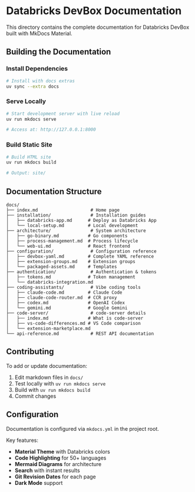 # Databricks DevBox Documentation

This directory contains the complete documentation for Databricks DevBox built with MkDocs Material.

## Building the Documentation

### Install Dependencies

```bash
# Install with docs extras
uv sync --extra docs
```

### Serve Locally

```bash
# Start development server with live reload
uv run mkdocs serve

# Access at: http://127.0.0.1:8000
```

### Build Static Site

```bash
# Build HTML site
uv run mkdocs build

# Output: site/
```

## Documentation Structure

```
docs/
├── index.md                    # Home page
├── installation/               # Installation guides
│   ├── databricks-app.md      # Deploy as Databricks App
│   └── local-setup.md         # Local development
├── architecture/               # System architecture
│   ├── go-binary.md           # Go components
│   ├── process-management.md  # Process lifecycle
│   └── web-ui.md              # React frontend
├── configuration/              # Configuration reference
│   ├── devbox-yaml.md         # Complete YAML reference
│   ├── extension-groups.md    # Extension groups
│   └── packaged-assets.md     # Templates
├── authentication/             # Authentication & tokens
│   ├── tokens.md              # Token management
│   └── databricks-integration.md
├── coding-assistants/          # Vibe coding tools
│   ├── claude-code.md         # Claude Code
│   ├── claude-code-router.md  # CCR proxy
│   ├── codex.md               # OpenAI Codex
│   └── gemini.md              # Google Gemini
├── code-server/                # code-server details
│   ├── index.md               # What is code-server
│   ├── vs-code-differences.md # VS Code comparison
│   └── extension-marketplace.md
└── api-reference.md            # REST API documentation
```

## Contributing

To add or update documentation:

1. Edit markdown files in `docs/`
2. Test locally with `uv run mkdocs serve`
3. Build with `uv run mkdocs build`
4. Commit changes

## Configuration

Documentation is configured via `mkdocs.yml` in the project root.

Key features:

- **Material Theme** with Databricks colors
- **Code Highlighting** for 50+ languages
- **Mermaid Diagrams** for architecture
- **Search** with instant results
- **Git Revision Dates** for each page
- **Dark Mode** support
